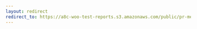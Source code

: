 ```yaml
---
layout: redirect
redirect_to: https://a8c-woo-test-reports.s3.amazonaws.com/public/pr-merge/39321/api/index.html
---
```

